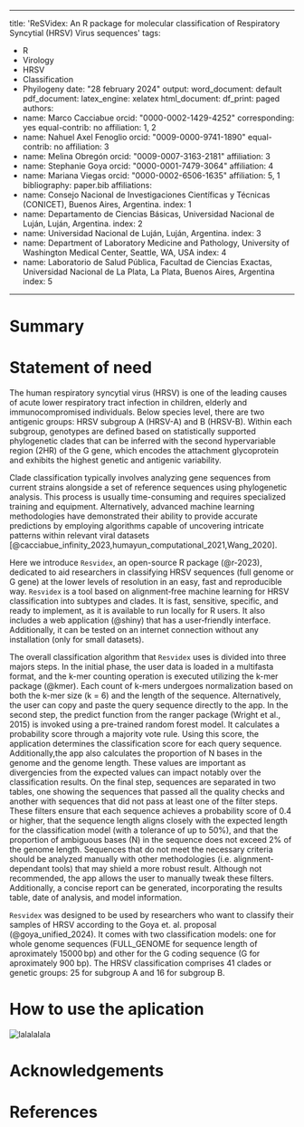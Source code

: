 
---
title: 'ReSVidex: An R package for molecular classification of Respiratory Syncytial
  (HRSV) Virus sequences'
tags:
- R
- Virology
- HRSV
- Classification
- Phyilogeny
date: "28 february 2024"
output:
  word_document: default
  pdf_document:
    latex_engine: xelatex
  html_document:
    df_print: paged
authors:
- name: Marco Cacciabue
  orcid: "0000-0002-1429-4252"
  corresponding: yes
  equal-contrib: no
  affiliation: 1, 2
- name: Nahuel Axel Fenoglio
  orcid: "0009-0000-9741-1890"
  equal-contrib: no
  affiliation: 3
- name: Melina Obregón
  orcid: "0009-0007-3163-2181"
  affiliation: 3
- name: Stephanie Goya
  orcid: "0000-0001-7479-3064"
  affiliation: 4
- name: Mariana Viegas
  orcid: "0000-0002-6506-1635"
  affiliation: 5, 1
bibliography: paper.bib
affiliations:
- name: Consejo Nacional de Investigaciones Científicas y Técnicas (CONICET), Buenos
    Aires, Argentina.
  index: 1
- name: Departamento de Ciencias Básicas, Universidad Nacional de Luján, Luján, Argentina.
  index: 2
- name: Universidad Nacional de Luján, Luján, Argentina.
  index: 3
- name: Department of Laboratory Medicine and Pathology, University of Washington
    Medical Center, Seattle, WA, USA
  index: 4
- name: Laboratorio de Salud Pública, Facultad de Ciencias Exactas, Universidad Nacional
    de La Plata, La Plata, Buenos Aires, Argentina
  index: 5
---

# Summary




# Statement of need
The human respiratory syncytial virus (HRSV) is one of the leading causes of acute lower respiratory tract infection in children, elderly and immunocompromised individuals. Below species level, there are two antigenic groups: HRSV subgroup A (HRSV-A) and B (HRSV-B). Within each subgroup, genotypes are defined based on statistically supported phylogenetic clades that can be inferred with the second hypervariable region (2HR) of the G gene, which encodes the attachment glycoprotein and exhibits the highest genetic and antigenic variability. 

Clade classification typically involves analyzing gene sequences from current strains alongside a set of reference sequences using phylogenetic analysis. This process is usually time-consuming and requires specialized training and equipment. Alternatively, advanced machine learning methodologies have demonstrated their ability to provide accurate predictions by employing algorithms capable of uncovering intricate patterns within relevant viral datasets [@cacciabue_infinity_2023,humayun_computational_2021,Wang_2020].

Here we introduce `Resvidex`, an open-source R package (@r-2023), dedicated to aid researchers in classifying HRSV sequences (full genome or G gene) at the lower levels of resolution in an easy, fast and reproducible way. `Resvidex` is a tool based on alignment‐free machine learning for HRSV classification into subtypes and clades. It is fast, sensitive, specific, and ready to implement, as it is available to run locally for R users. It also includes a web application (@shiny) that has a user‐friendly interface.  Additionally, it can be tested on an internet connection without any installation (only for small datasets).

The overall classification algorithm that `Resvidex` uses is divided into three majors steps. In the initial phase, the user data is loaded in a multifasta format, and the k-mer counting operation is executed utilizing the k-mer package (@kmer). Each count of k-mers undergoes normalization based on both the k-mer size (k = 6) and the length of the sequence. Alternatively, the user can copy and paste the query sequence directly to the app.
In the second step, the predict function from the ranger package (Wright et al., 2015) is invoked using a pre-trained random forest model. It calculates a probability score through a majority vote rule. Using this score, the application determines the classification score for each query sequence. Additionally,the app also calculates the proportion of N bases in the genome and the genome length. These values are important as divergencies from the expected values can impact notably over the classification results. On the final step, sequences are separated in two tables, one showing the sequences that passed all the quality checks and another with sequences that did not pass at least one of the filter steps. These filters ensure that each sequence achieves a probability score of 0.4 or higher, that the sequence length aligns closely with the expected length for the classification model (with a tolerance of up to 50%), and that the proportion of ambiguous bases (N) in the sequence does not exceed 2% of the genome length. Sequences that do not meet the necessary criteria should be analyzed manually with other methodologies (i.e. alignment-dependant tools) that may shield a more robust result. Although not recommended, the app allows the user to manually tweak these filters. Additionally, a concise report can be generated, incorporating the results table, date of analysis, and model information. 

`Resvidex` was designed to be used by researchers who want to classify their samples of HRSV according to the Goya et. al. proposal (@goya_unified_2024). 
It comes with two classification models: one for whole genome sequences (FULL_GENOME for sequence length of aproximately 15000 bp) and other for the G coding sequence (G for aproximately 900 bp). The HRSV classification comprises 41 clades or genetic groups: 25 for subgroup A and 16 for subgroup B. 
# How to use the aplication
![lalalalala](Imagen.jpg)

# Acknowledgements


# References

